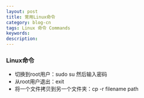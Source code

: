 ```yaml
---
layout: post
title: 常用Linux命令
category: blog-cn
tags: Linux 命令 Commands
keywords: 
description:
---
```



### Linux命令


* 切换到root用户：sudo su 然后输入密码
* 从root用户退出：exit
* 将一个文件拷贝到另一个文件夹：cp -r filename path



